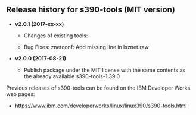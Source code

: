 Release history for s390-tools (MIT version)
--------------------------------------------

* __v2.0.1 (2017-xx-xx)__

  - Changes of existing tools:

  - Bug Fixes:
    znetconf: Add missing line in lsznet.raw

* __v2.0.0 (2017-08-21)__

  - Publish package under the MIT license with the same contents as
    the already available s390-tools-1.39.0

Previous releases of s390-tools can be found on the IBM Developer Works
web pages:

  - https://www.ibm.com/developerworks/linux/linux390/s390-tools.html
